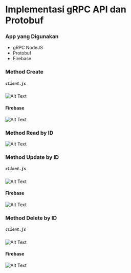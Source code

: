 # Implementasi gRPC API dan Protobuf
### App yang Digunakan
- gRPC NodeJS
- Protobuf
- Firebase

### Method Create
##### ```client.js```
![Alt Text](https://i.ibb.co/g9L6gyC/create-js.jpg)
#### Firebase
![Alt Text](https://i.ibb.co/bQn7rP4/create-firebase.jpg)

### Method Read by ID
![Alt Text](https://i.ibb.co/Jpqw535/read-js.jpg)

### Method Update by ID
##### ```client.js```
![Alt Text](https://i.ibb.co/5vtCJwS/update-js.jpg)
#### Firebase
![Alt Text](https://i.ibb.co/p2jhrkq/update-firebase.jpg)

### Method Delete by ID
##### ```client.js```
![Alt Text](https://i.ibb.co/R7ZWyx6/delete-js.jpg)
#### Firebase
![Alt Text](https://i.ibb.co/yS7pMrY/delete-firebase.jpg)
